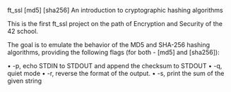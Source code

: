 ft_ssl [md5] [sha256]
An introduction to cryptographic hashing algorithms

This is the first ft_ssl project on the path of Encryption and Security of the 42 school.

The goal is to emulate the behavior of the MD5 and SHA-256 hashing algorithms,
providing the following flags (for both - [md5] and [sha256]):

• -p, echo STDIN to STDOUT and append the checksum to STDOUT
• -q, quiet mode
• -r, reverse the format of the output.
• -s, print the sum of the given string
